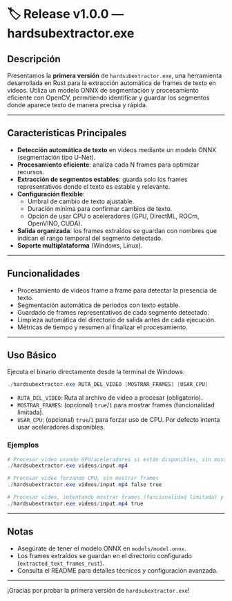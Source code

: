 # 🏷️ Release v1.0.0 — hardsubextractor.exe

## Descripción

Presentamos la **primera versión** de `hardsubextractor.exe`, una herramienta desarrollada en Rust para la extracción automática de frames de texto en videos. Utiliza un modelo ONNX de segmentación y procesamiento eficiente con OpenCV, permitiendo identificar y guardar los segmentos donde aparece texto de manera precisa y rápida.

---

## Características Principales

- **Detección automática de texto** en videos mediante un modelo ONNX (segmentación tipo U-Net).
- **Procesamiento eficiente**: analiza cada N frames para optimizar recursos.
- **Extracción de segmentos estables**: guarda solo los frames representativos donde el texto es estable y relevante.
- **Configuración flexible**:
  - Umbral de cambio de texto ajustable.
  - Duración mínima para confirmar cambios de texto.
  - Opción de usar CPU o aceleradores (GPU, DirectML, ROCm, OpenVINO, CUDA).
- **Salida organizada**: los frames extraídos se guardan con nombres que indican el rango temporal del segmento detectado.
- **Soporte multiplataforma** (Windows, Linux).

---

## Funcionalidades

- Procesamiento de videos frame a frame para detectar la presencia de texto.
- Segmentación automática de períodos con texto estable.
- Guardado de frames representativos de cada segmento detectado.
- Limpieza automática del directorio de salida antes de cada ejecución.
- Métricas de tiempo y resumen al finalizar el procesamiento.

---

## Uso Básico

Ejecuta el binario directamente desde la terminal de Windows:

```powershell
./hardsubextractor.exe RUTA_DEL_VIDEO [MOSTRAR_FRAMES] [USAR_CPU]
```

- `RUTA_DEL_VIDEO`: Ruta al archivo de video a procesar (obligatorio).
- `MOSTRAR_FRAMES`: (opcional) `true`/`1` para mostrar frames (funcionalidad limitada).
- `USAR_CPU`: (opcional) `true`/`1` para forzar uso de CPU. Por defecto intenta usar aceleradores disponibles.

### Ejemplos

```powershell
# Procesar video usando GPU/aceleradores si están disponibles, sin mostrar frames
./hardsubextractor.exe videos/input.mp4

# Procesar video forzando CPU, sin mostrar frames
./hardsubextractor.exe videos/input.mp4 false true

# Procesar video, intentando mostrar frames (funcionalidad limitada) y usando GPU
./hardsubextractor.exe videos/input.mp4 true
```

---

## Notas

- Asegúrate de tener el modelo ONNX en `models/model.onnx`.
- Los frames extraídos se guardan en el directorio configurado (`extracted_text_frames_rust`).
- Consulta el README para detalles técnicos y configuración avanzada.

---

¡Gracias por probar la primera versión de `hardsubextractor.exe`!
